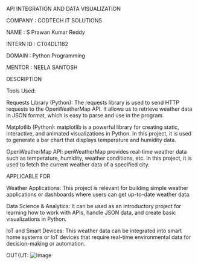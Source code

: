 API INTEGRATION AND DATA VISUALIZATION

COMPANY : CODTECH IT SOLUTIONS

NAME : S Prawan Kumar Reddy

INTERN ID : CT04DL1182

DOMAIN : Python Programming

MENTOR : NEELA SANTOSH

DESCRIPTION

Tools Used:

Requests Library (Python): The requests library is used to send HTTP requests to the OpenWeatherMap API. It allows us to retrieve weather data in JSON format, which is easy to parse and use in the program.

Matplotlib (Python): matplotlib is a powerful library for creating static, interactive, and animated visualizations in Python. In this project, it is used to generate a bar chart that displays temperature and humidity data.

OpenWeatherMap API: penWeatherMap provides real-time weather data such as temperature, humidity, weather conditions, etc. In this project, it is used to fetch the current weather data of a specified city.

APPLICABLE FOR

Weather Applications: This project is relevant for building simple weather applications or dashboards where users can get up-to-date weather data.

Data Science & Analytics: It can be used as an introductory project for learning how to work with APIs, handle JSON data, and create basic visualizations in Python.

IoT and Smart Devices: This weather data can be integrated into smart home systems or IoT devices that require real-time environmental data for decision-making or automation.

OUT{UT:
![Image](https://github.com/user-attachments/assets/5e1daf89-85b7-41b8-b749-7f5b2344bb41)
